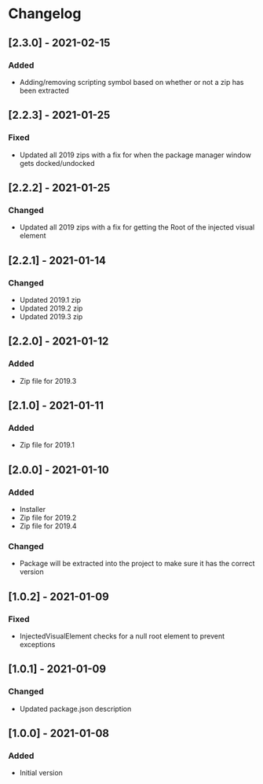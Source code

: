 # Changelog

## [2.3.0] - 2021-02-15
### Added
- Adding/removing scripting symbol based on whether or not a zip has been extracted

## [2.2.3] - 2021-01-25
### Fixed
- Updated all 2019 zips with a fix for when the package manager window gets docked/undocked

## [2.2.2] - 2021-01-25
### Changed
- Updated all 2019 zips with a fix for getting the Root of the injected visual element

## [2.2.1] - 2021-01-14
### Changed
- Updated 2019.1 zip
- Updated 2019.2 zip
- Updated 2019.3 zip

## [2.2.0] - 2021-01-12
### Added
- Zip file for 2019.3

## [2.1.0] - 2021-01-11
### Added
- Zip file for 2019.1

## [2.0.0] - 2021-01-10
### Added
- Installer
- Zip file for 2019.2
- Zip file for 2019.4

### Changed
- Package will be extracted into the project to make sure it has the correct version

## [1.0.2] - 2021-01-09
### Fixed
- InjectedVisualElement checks for a null root element to prevent exceptions

## [1.0.1] - 2021-01-09
### Changed
- Updated package.json description

## [1.0.0] - 2021-01-08
### Added
- Initial version
